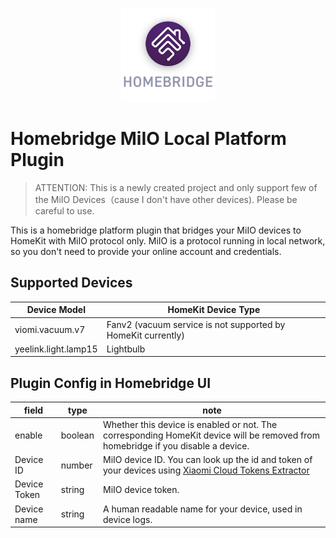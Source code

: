 <p align="center">

<img src="https://github.com/homebridge/branding/raw/master/logos/homebridge-wordmark-logo-vertical.png" width="150">

</p>

# Homebridge MiIO Local Platform Plugin

>  ATTENTION: This is a newly created project and only support few of the MiIO Devices（cause I don't have other devices). Please be careful to use.

This is a homebridge platform plugin that bridges your MiIO devices to HomeKit with MiIO protocol only. MiIO is a protocol running in local network, so you don't need to provide your online account and credentials.

## Supported Devices

| Device Model         | HomeKit Device Type                                          |
| -------------------- | ------------------------------------------------------------ |
| viomi.vacuum.v7      | Fanv2 (vacuum service is not supported by HomeKit currently) |
| yeelink.light.lamp15 | Lightbulb                                                    |

## Plugin Config in Homebridge UI

| field        | type    | note                                                         |
| ------------ | ------- | ------------------------------------------------------------ |
| enable       | boolean | Whether this device is enabled or not. The corresponding HomeKit device will be removed from homebridge if you disable a device. |
| Device ID    | number  | MiIO device ID. You can look up the id and token of your devices using [Xiaomi Cloud Tokens Extractor](https://github.com/PiotrMachowski/Xiaomi-cloud-tokens-extractor) |
| Device Token | string  | MiIO device token.                                           |
| Device name  | string  | A human readable name for your device, used in device logs.  |



